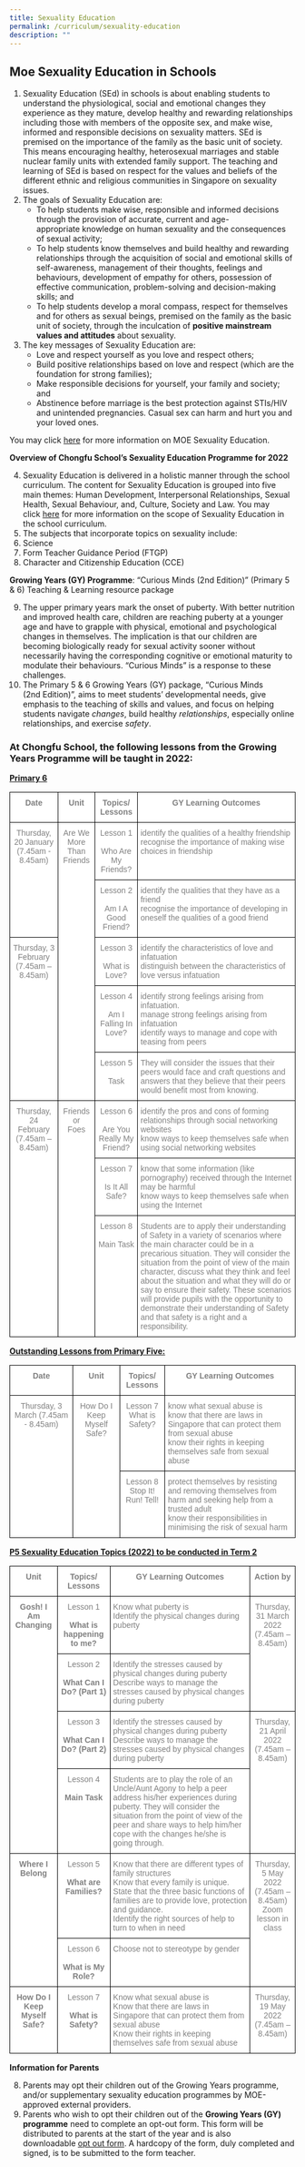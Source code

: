 ```yaml
---
title: Sexuality Education
permalink: /curriculum/sexuality-education
description: ""
---
```

## Moe Sexuality Education in Schools

1.  Sexuality Education (SEd) in schools is about enabling students to understand the physiological, social and emotional changes they experience as they mature, develop healthy and rewarding relationships including those with members of the opposite sex, and make wise, informed and responsible decisions on sexuality matters. SEd is premised on the importance of the family as the basic unit of society. This means encouraging healthy, heterosexual marriages and stable nuclear family units with extended family support. The teaching and learning of SEd is based on respect for the values and beliefs of the different ethnic and religious communities in Singapore on sexuality issues.
2.  The goals of Sexuality Education are:
    *   To help students make wise, responsible and informed decisions through the provision of accurate, current and age-appropriate knowledge on human sexuality and the consequences of sexual activity;
    *   To help students know themselves and build healthy and rewarding relationships through the acquisition of social and emotional skills of self-awareness, management of their thoughts, feelings and behaviours, development of empathy for others, possession of effective communication, problem-solving and decision-making skills; and
    *   To help students develop a moral compass, respect for themselves and for others as sexual beings, premised on the family as the basic unit of society, through the inculcation of **positive mainstream values and attitudes** about sexuality.
3.  The key messages of Sexuality Education are:
    *   Love and respect yourself as you love and respect others;
    *   Build positive relationships based on love and respect (which are the foundation for strong families);
    *   Make responsible decisions for yourself, your family and society; and
    *   Abstinence before marriage is the best protection against STIs/HIV and unintended pregnancies. Casual sex can harm and hurt you and your loved ones.

You may click [here](https://www.moe.gov.sg/education/programmes/social-emotional-learning/sexuality-education/) for more information on MOE Sexuality Education.

**Overview of Chongfu School’s Sexuality Education Programme for 2022**

4.  Sexuality Education is delivered in a holistic manner through the school curriculum. The content for Sexuality Education is grouped into five main themes: Human Development, Interpersonal Relationships, Sexual Health, Sexual Behaviour, and, Culture, Society and Law. You may click [here](https://www.moe.gov.sg/education/programmes/social-and-emotional-learning/sexuality-education/scope-and-teaching-approach-of-sexuality-education-in-schools) for more information on the scope of Sexuality Education in the school curriculum.
5.  The subjects that incorporate topics on sexuality include:
6.  Science
7.  Form Teacher Guidance Period (FTGP)
8.  Character and Citizenship Education (CCE)

**Growing Years (GY) Programme**: “Curious Minds (2nd Edition)” (Primary 5 & 6) Teaching & Learning resource package

9.  The upper primary years mark the onset of puberty. With better nutrition and improved health care, children are reaching puberty at a younger age and have to grapple with physical, emotional and psychological changes in themselves. The implication is that our children are becoming biologically ready for sexual activity sooner without necessarily having the corresponding cognitive or emotional maturity to modulate their behaviours. “Curious Minds” is a response to these challenges.
10.  The Primary 5 & 6 Growing Years (GY) package, “Curious Minds (2nd Edition)”, aims to meet students’ developmental needs, give emphasis to the teaching of skills and values, and focus on helping students navigate _changes_, build healthy _relationships_, especially online relationships, and exercise _safety_.

### At Chongfu School, the following lessons from the Growing Years Programme will be taught in 2022:

<strong><u>Primary 6</strong></u>

<style type="text/css">
.tg  {border-collapse:collapse;border-spacing:0;}
.tg td{border-color:black;border-style:solid;border-width:1px;font-family:Arial, sans-serif;font-size:14px;
  overflow:hidden;padding:10px 5px;word-break:normal;}
.tg th{border-color:black;border-style:solid;border-width:1px;font-family:Arial, sans-serif;font-size:14px;
  font-weight:normal;overflow:hidden;padding:10px 5px;word-break:normal;}
.tg .tg-ukh9{background-color:#FFF;color:#808080;font-weight:bold;text-align:center;vertical-align:top}
.tg .tg-e404{background-color:#FFF;color:#808080;text-align:center;vertical-align:top}
.tg .tg-lm9i{background-color:#FFF;color:#808080;text-align:left;vertical-align:top}
</style>
<table class="tg">
<thead>
  <tr>
    <th class="tg-ukh9"><span style="font-weight:bold">Date</span></th>
    <th class="tg-ukh9"><span style="font-weight:bold">Unit</span></th>
    <th class="tg-ukh9"><span style="font-weight:bold">Topics/ Lessons</span></th>
    <th class="tg-ukh9"><span style="font-weight:bold">GY Learning Outcomes</span></th>
  </tr>
</thead>
<tbody>
  <tr>
    <td class="tg-e404" rowspan="2">Thursday, 20 January (7.45am - 8.45am)</td>
    <td class="tg-e404" rowspan="5">Are We More Than Friends</td>
    <td class="tg-e404">Lesson 1<br><br>Who Are My Friends?</td>
    <td class="tg-lm9i">identify the qualities of a healthy friendship<br>recognise the importance of making wise choices in friendship</td>
  </tr>
  <tr>
    <td class="tg-e404">Lesson 2<br><br>Am I A Good Friend?</td>
    <td class="tg-lm9i">identify the qualities that they have as a friend<br>recognise  the  importance of  developing  in  oneself the qualities of a good friend</td>
  </tr>
  <tr>
    <td class="tg-e404" rowspan="3">Thursday, 3 February (7.45am – 8.45am)</td>
    <td class="tg-e404">Lesson 3<br><br>What is Love?</td>
    <td class="tg-lm9i">identify the characteristics of love and infatuation<br>distinguish between the characteristics of love versus infatuation</td>
  </tr>
  <tr>
    <td class="tg-e404">Lesson 4<br><br>Am I Falling In Love?</td>
    <td class="tg-lm9i">identify strong feelings arising from infatuation.<br>manage strong feelings arising from infatuation<br>identify  ways  to  manage  and cope with teasing from peers</td>
  </tr>
  <tr>
    <td class="tg-e404">Lesson 5<br><br>Task</td>
    <td class="tg-lm9i">They will consider the issues that their peers would face and craft questions and answers that they believe that their peers would benefit most from knowing.</td>
  </tr>
  <tr>
    <td class="tg-e404" rowspan="3">Thursday, 24 February<br>(7.45am – 8.45am)</td>
    <td class="tg-e404" rowspan="3">Friends<br>or<br>Foes</td>
    <td class="tg-e404">Lesson 6<br><br>Are You Really My Friend?</td>
    <td class="tg-lm9i">identify  the  pros  and  cons  of forming  relationships  through social networking websites<br>know ways to keep themselves safe  when  using  social networking websites</td>
  </tr>
  <tr>
    <td class="tg-e404">Lesson 7<br><br>Is It All Safe?</td>
    <td class="tg-lm9i">know that some information (like pornography) received through the Internet may be harmful<br>know ways to keep themselves safe when using the Internet</td>
  </tr>
  <tr>
    <td class="tg-e404">Lesson 8<br><br>Main Task</td>
    <td class="tg-lm9i">Students  are  to  apply  their understanding  of  Safety  in  a variety  of  scenarios  where  the main  character  could  be  in  a precarious  situation.  They  will consider  the  situation  from the  point  of  view  of  the  main character,  discuss what  they think and feel about the situation and  what  they  will  do  or  say to  ensure  their  safety.    These scenarios will provide pupils with the  opportunity  to  demonstrate their  understanding  of  Safety and  that  safety  is  a  right  and  a responsibility.</td>
  </tr>
</tbody>
</table>

<u><strong>Outstanding Lessons from Primary Five:</u></strong>

<style type="text/css">
.tg  {border-collapse:collapse;border-spacing:0;}
.tg td{border-color:black;border-style:solid;border-width:1px;font-family:Arial, sans-serif;font-size:14px;
  overflow:hidden;padding:10px 5px;word-break:normal;}
.tg th{border-color:black;border-style:solid;border-width:1px;font-family:Arial, sans-serif;font-size:14px;
  font-weight:normal;overflow:hidden;padding:10px 5px;word-break:normal;}
.tg .tg-ukh9{background-color:#FFF;color:#808080;font-weight:bold;text-align:center;vertical-align:top}
.tg .tg-e404{background-color:#FFF;color:#808080;text-align:center;vertical-align:top}
.tg .tg-lm9i{background-color:#FFF;color:#808080;text-align:left;vertical-align:top}
</style>
<table class="tg">
<thead>
  <tr>
    <th class="tg-ukh9"><span style="font-weight:bold">Date</span></th>
    <th class="tg-ukh9"><span style="font-weight:bold">Unit</span></th>
    <th class="tg-ukh9"><span style="font-weight:bold">Topics/ Lessons</span></th>
    <th class="tg-ukh9"><span style="font-weight:bold">GY Learning Outcomes</span></th>
  </tr>
</thead>
<tbody>
  <tr>
    <td class="tg-e404" rowspan="2">Thursday, 3 March (7.45am - 8.45am)</td>
    <td class="tg-e404" rowspan="2">How Do I Keep Myself Safe?</td>
    <td class="tg-e404">Lesson 7<br>What is Safety?<br> </td>
    <td class="tg-lm9i">know what sexual abuse is<br>know  that  there  are  laws  in Singapore  that  can  protect them from sexual abuse<br>know their  rights  in  keeping themselves  safe  from  sexual abuse<br> </td>
  </tr>
  <tr>
    <td class="tg-e404">Lesson 8<br>Stop It! Run! Tell!</td>
    <td class="tg-lm9i">protect themselves by resisting and removing themselves from harm and seeking help from a trusted adult<br>know their responsibilities in minimising the risk of sexual harm<br> </td>
  </tr>
</tbody>
</table>

<strong><u>P5 Sexuality Education Topics (2022) to be conducted in Term 2</strong></u>

<style type="text/css">
.tg  {border-collapse:collapse;border-spacing:0;}
.tg td{border-color:black;border-style:solid;border-width:1px;font-family:Arial, sans-serif;font-size:14px;
  overflow:hidden;padding:10px 5px;word-break:normal;}
.tg th{border-color:black;border-style:solid;border-width:1px;font-family:Arial, sans-serif;font-size:14px;
  font-weight:normal;overflow:hidden;padding:10px 5px;word-break:normal;}
.tg .tg-ukh9{background-color:#FFF;color:#808080;font-weight:bold;text-align:center;vertical-align:top}
.tg .tg-e404{background-color:#FFF;color:#808080;text-align:center;vertical-align:top}
.tg .tg-lm9i{background-color:#FFF;color:#808080;text-align:left;vertical-align:top}
</style>
<table class="tg">
<thead>
  <tr>
    <th class="tg-ukh9"><span style="font-weight:bold">Unit</span></th>
    <th class="tg-ukh9"><span style="font-weight:bold">Topics/ Lessons</span></th>
    <th class="tg-ukh9"><span style="font-weight:bold">GY Learning Outcomes</span></th>
    <th class="tg-ukh9"><span style="font-weight:bold">Action by</span></th>
  </tr>
</thead>
<tbody>
  <tr>
    <td class="tg-ukh9" rowspan="4"><span style="font-weight:bold">Gosh! I Am Changing</span></td>
    <td class="tg-e404">Lesson 1<br><br><span style="font-weight:bold">What is happening to me?</span></td>
    <td class="tg-lm9i">Know what puberty is<br>Identify  the  physical  changes during puberty</td>
    <td class="tg-e404" rowspan="2">  Thursday,<br>31 March 2022<br>(7.45am – 8.45am)</td>
  </tr>
  <tr>
    <td class="tg-e404">Lesson 2<br><br><span style="font-weight:bold">What Can I Do? (Part 1)</span></td>
    <td class="tg-lm9i">Identify  the  stresses  caused by  physical changes during puberty<br>Describe ways to manage the stresses caused  by physical changes during puberty</td>
  </tr>
  <tr>
    <td class="tg-e404">Lesson 3<br><br><span style="font-weight:bold">What Can I Do? (Part 2)</span></td>
    <td class="tg-lm9i">Identify  the  stresses  caused by  physical  changes during puberty<br>Describe ways to manage the stresses  caused  by  physical changes during puberty</td>
    <td class="tg-e404" rowspan="2">Thursday,<br>21 April 2022<br>(7.45am – 8.45am)</td>
  </tr>
  <tr>
    <td class="tg-e404">Lesson 4<br><br><span style="font-weight:bold">Main Task</span></td>
    <td class="tg-lm9i">Students are to play the role of an Uncle/Aunt Agony to help a peer address his/her experiences during puberty. They will consider the  situation  from  the  point  of view of the peer and share ways to  help  him/her  cope  with  the changes he/she is going through.</td>
  </tr>
  <tr>
    <td class="tg-ukh9" rowspan="2"><span style="font-weight:bold">Where I Belong</span></td>
    <td class="tg-e404">Lesson 5<br><br><span style="font-weight:bold">What are Families?</span></td>
    <td class="tg-lm9i">Know  that  there  are  different types of family structures<br>Know that every family is unique.<br>State  that  the  three basic functions  of  families  are  to provide  love,  protection  and guidance.<br>Identify  the  right  sources  of help to turn to when in need</td>
    <td class="tg-e404" rowspan="2">Thursday,<br>5 May 2022<br>(7.45am – 8.45am)<br>Zoom lesson in class</td>
  </tr>
  <tr>
    <td class="tg-e404">Lesson 6<br><br><span style="font-weight:bold">What is My Role?</span></td>
    <td class="tg-lm9i">Choose  not  to  stereotype  by gender</td>
  </tr>
  <tr>
    <td class="tg-ukh9"><span style="font-weight:bold">How Do I Keep</span><br><span style="font-weight:bold">Myself Safe?</span></td>
    <td class="tg-e404">Lesson 7<br><br><span style="font-weight:bold">What is Safety?</span></td>
    <td class="tg-lm9i">Know what sexual abuse is<br>Know  that  there  are  laws  in Singapore  that  can  protect them from sexual abuse<br>Know  their  rights  in  keeping themselves  safe  from  sexual abuse</td>
    <td class="tg-e404">Thursday,<br>19 May 2022<br>(7.45am – 8.45am)</td>
  </tr>
</tbody>
</table>

**Information for Parents**

8.  Parents may opt their children out of the Growing Years programme, and/or supplementary sexuality education programmes by MOE-approved external providers.
9.  Parents who wish to opt their children out of the **Growing Years (GY) programme** need to complete an opt-out form. This form will be distributed to parents at the start of the year and is also downloadable [opt out form](/files/opt-out-form.pdf). A hardcopy of the form, duly completed and signed, is to be submitted to the form teacher.